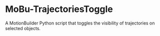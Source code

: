 # MoBu-TrajectoriesToggle
A MotionBuilder Python script that toggles the visibility of trajectories on selected objects.
